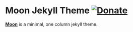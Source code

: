 # Moon Jekyll Theme [![Donate](https://img.shields.io/badge/paypal-donate-blue.svg)](https://www.paypal.me/taylantatli/0usd)  

**[Moon](https://taylantatli.github.io/Moon)** is a minimal, one column jekyll theme.
